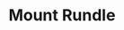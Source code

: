 ---
layout: product
id: 1491347767358
title: Mount Rundle
body_html: >-
  <p>Taken in Alberta during the summer of 2018.</p>

  <p>One of the mountains that gave us a great welcome as we were driving into Banff.</p>

  <p> </p>
vendor: Connell McCarthy
product_type: Photo Print
created_at: 2018-10-13T20:58:41-04:00
handle: mount-rundle
updated_at: 2022-01-18T10:42:39-05:00
published_at: 2018-08-22T19:38:24-04:00
template_suffix: ""
status: active
published_scope: global
tags: Batch 02, lake, mountain, mountains, Print, River, summer, water
admin_graphql_api_id: gid://shopify/Product/1491347767358
variants:
  - id: 39577067192382
    product_id: 1491347767358
    title: 8x10” / Full Colour
    price: "35.00"
    sku: CM-PP-B2-09-XXS-FC
    position: 1
    inventory_policy: deny
    compare_at_price: null
    fulfillment_service: manual
    inventory_management: null
    option1: 8x10”
    option2: Full Colour
    option3: null
    created_at: 2021-09-01T12:06:53-04:00
    updated_at: 2021-09-01T12:07:16-04:00
    taxable: true
    barcode: ""
    grams: 208
    image_id: 6203614134334
    weight: 0.208
    weight_unit: kg
    inventory_item_id: 41671507836990
    inventory_quantity: 0
    old_inventory_quantity: 0
    requires_shipping: true
    admin_graphql_api_id: gid://shopify/ProductVariant/39577067192382
  - id: 39577067225150
    product_id: 1491347767358
    title: 8x10” / Black & White
    price: "35.00"
    sku: CM-PP-B2-09-XXS-BW
    position: 2
    inventory_policy: deny
    compare_at_price: null
    fulfillment_service: manual
    inventory_management: null
    option1: 8x10”
    option2: Black & White
    option3: null
    created_at: 2021-09-01T12:06:53-04:00
    updated_at: 2021-09-01T12:07:16-04:00
    taxable: true
    barcode: ""
    grams: 208
    image_id: 6203614003262
    weight: 0.208
    weight_unit: kg
    inventory_item_id: 41671507869758
    inventory_quantity: 0
    old_inventory_quantity: 0
    requires_shipping: true
    admin_graphql_api_id: gid://shopify/ProductVariant/39577067225150
  - id: 39577067257918
    product_id: 1491347767358
    title: 8.5x11” / Full Colour
    price: "35.00"
    sku: CM-PP-B2-09-XS-FC
    position: 3
    inventory_policy: deny
    compare_at_price: null
    fulfillment_service: manual
    inventory_management: null
    option1: 8.5x11”
    option2: Full Colour
    option3: null
    created_at: 2021-09-01T12:06:53-04:00
    updated_at: 2021-09-01T12:07:16-04:00
    taxable: true
    barcode: ""
    grams: 208
    image_id: 6203614134334
    weight: 0.208
    weight_unit: kg
    inventory_item_id: 41671507902526
    inventory_quantity: 0
    old_inventory_quantity: 0
    requires_shipping: true
    admin_graphql_api_id: gid://shopify/ProductVariant/39577067257918
  - id: 39577067290686
    product_id: 1491347767358
    title: 8.5x11” / Black & White
    price: "35.00"
    sku: CM-PP-B2-09-XS-BW
    position: 4
    inventory_policy: deny
    compare_at_price: null
    fulfillment_service: manual
    inventory_management: null
    option1: 8.5x11”
    option2: Black & White
    option3: null
    created_at: 2021-09-01T12:06:54-04:00
    updated_at: 2021-09-01T12:07:16-04:00
    taxable: true
    barcode: ""
    grams: 208
    image_id: 6203614003262
    weight: 0.208
    weight_unit: kg
    inventory_item_id: 41671507935294
    inventory_quantity: 0
    old_inventory_quantity: 0
    requires_shipping: true
    admin_graphql_api_id: gid://shopify/ProductVariant/39577067290686
  - id: 39577067323454
    product_id: 1491347767358
    title: 13x19” / Full Colour
    price: "40.00"
    sku: CM-PP-B2-09-S-FC
    position: 5
    inventory_policy: deny
    compare_at_price: null
    fulfillment_service: manual
    inventory_management: null
    option1: 13x19”
    option2: Full Colour
    option3: null
    created_at: 2021-09-01T12:06:54-04:00
    updated_at: 2021-09-01T12:07:16-04:00
    taxable: true
    barcode: ""
    grams: 208
    image_id: 6203614134334
    weight: 0.208
    weight_unit: kg
    inventory_item_id: 41671507968062
    inventory_quantity: 0
    old_inventory_quantity: 0
    requires_shipping: true
    admin_graphql_api_id: gid://shopify/ProductVariant/39577067323454
  - id: 39577067356222
    product_id: 1491347767358
    title: 13x19” / Black & White
    price: "40.00"
    sku: CM-PP-B2-09-S-BW
    position: 6
    inventory_policy: deny
    compare_at_price: null
    fulfillment_service: manual
    inventory_management: null
    option1: 13x19”
    option2: Black & White
    option3: null
    created_at: 2021-09-01T12:06:54-04:00
    updated_at: 2021-09-01T12:07:17-04:00
    taxable: true
    barcode: ""
    grams: 208
    image_id: 6203614003262
    weight: 0.208
    weight_unit: kg
    inventory_item_id: 41671508000830
    inventory_quantity: 0
    old_inventory_quantity: 0
    requires_shipping: true
    admin_graphql_api_id: gid://shopify/ProductVariant/39577067356222
  - id: 39577067388990
    product_id: 1491347767358
    title: 16x20” / Full Colour
    price: "50.00"
    sku: CM-PP-B2-09-M-FC
    position: 7
    inventory_policy: deny
    compare_at_price: null
    fulfillment_service: manual
    inventory_management: null
    option1: 16x20”
    option2: Full Colour
    option3: null
    created_at: 2021-09-01T12:06:54-04:00
    updated_at: 2021-09-01T12:07:17-04:00
    taxable: true
    barcode: ""
    grams: 208
    image_id: 6203614134334
    weight: 0.208
    weight_unit: kg
    inventory_item_id: 41671508033598
    inventory_quantity: 0
    old_inventory_quantity: 0
    requires_shipping: true
    admin_graphql_api_id: gid://shopify/ProductVariant/39577067388990
  - id: 39577067421758
    product_id: 1491347767358
    title: 16x20” / Black & White
    price: "50.00"
    sku: CM-PP-B2-09-M-BW
    position: 8
    inventory_policy: deny
    compare_at_price: null
    fulfillment_service: manual
    inventory_management: null
    option1: 16x20”
    option2: Black & White
    option3: null
    created_at: 2021-09-01T12:06:54-04:00
    updated_at: 2021-09-01T12:07:17-04:00
    taxable: true
    barcode: ""
    grams: 208
    image_id: 6203614003262
    weight: 0.208
    weight_unit: kg
    inventory_item_id: 41671508066366
    inventory_quantity: 0
    old_inventory_quantity: 0
    requires_shipping: true
    admin_graphql_api_id: gid://shopify/ProductVariant/39577067421758
  - id: 39577067454526
    product_id: 1491347767358
    title: 20x24” / Full Colour
    price: "60.00"
    sku: CM-PP-B2-09-L-FC
    position: 9
    inventory_policy: deny
    compare_at_price: null
    fulfillment_service: manual
    inventory_management: null
    option1: 20x24”
    option2: Full Colour
    option3: null
    created_at: 2021-09-01T12:06:54-04:00
    updated_at: 2021-09-01T12:07:17-04:00
    taxable: true
    barcode: ""
    grams: 208
    image_id: 6203614134334
    weight: 0.208
    weight_unit: kg
    inventory_item_id: 41671508099134
    inventory_quantity: 0
    old_inventory_quantity: 0
    requires_shipping: true
    admin_graphql_api_id: gid://shopify/ProductVariant/39577067454526
  - id: 39577067487294
    product_id: 1491347767358
    title: 20x24” / Black & White
    price: "60.00"
    sku: CM-PP-B2-09-L-BW
    position: 10
    inventory_policy: deny
    compare_at_price: null
    fulfillment_service: manual
    inventory_management: null
    option1: 20x24”
    option2: Black & White
    option3: null
    created_at: 2021-09-01T12:06:54-04:00
    updated_at: 2021-09-01T12:07:17-04:00
    taxable: true
    barcode: ""
    grams: 208
    image_id: 6203614003262
    weight: 0.208
    weight_unit: kg
    inventory_item_id: 41671508131902
    inventory_quantity: 0
    old_inventory_quantity: 0
    requires_shipping: true
    admin_graphql_api_id: gid://shopify/ProductVariant/39577067487294
  - id: 39577067520062
    product_id: 1491347767358
    title: 20x30” / Full Colour
    price: "70.00"
    sku: CM-PP-B2-09-XL-FC
    position: 11
    inventory_policy: deny
    compare_at_price: null
    fulfillment_service: manual
    inventory_management: null
    option1: 20x30”
    option2: Full Colour
    option3: null
    created_at: 2021-09-01T12:06:54-04:00
    updated_at: 2021-09-01T12:07:17-04:00
    taxable: true
    barcode: ""
    grams: 208
    image_id: 6203614134334
    weight: 0.208
    weight_unit: kg
    inventory_item_id: 41671508164670
    inventory_quantity: 0
    old_inventory_quantity: 0
    requires_shipping: true
    admin_graphql_api_id: gid://shopify/ProductVariant/39577067520062
  - id: 39577067552830
    product_id: 1491347767358
    title: 20x30” / Black & White
    price: "70.00"
    sku: CM-PP-B2-09-XL-BW
    position: 12
    inventory_policy: deny
    compare_at_price: null
    fulfillment_service: manual
    inventory_management: null
    option1: 20x30”
    option2: Black & White
    option3: null
    created_at: 2021-09-01T12:06:54-04:00
    updated_at: 2021-09-01T12:07:17-04:00
    taxable: true
    barcode: ""
    grams: 208
    image_id: 6203614003262
    weight: 0.208
    weight_unit: kg
    inventory_item_id: 41671508197438
    inventory_quantity: 0
    old_inventory_quantity: 0
    requires_shipping: true
    admin_graphql_api_id: gid://shopify/ProductVariant/39577067552830
  - id: 39577067585598
    product_id: 1491347767358
    title: 24x36” / Full Colour
    price: "90.00"
    sku: CM-PP-B2-09-XXL-FC
    position: 13
    inventory_policy: deny
    compare_at_price: null
    fulfillment_service: manual
    inventory_management: null
    option1: 24x36”
    option2: Full Colour
    option3: null
    created_at: 2021-09-01T12:06:54-04:00
    updated_at: 2021-09-01T12:07:17-04:00
    taxable: true
    barcode: ""
    grams: 208
    image_id: 6203614134334
    weight: 0.208
    weight_unit: kg
    inventory_item_id: 41671508230206
    inventory_quantity: 0
    old_inventory_quantity: 0
    requires_shipping: true
    admin_graphql_api_id: gid://shopify/ProductVariant/39577067585598
  - id: 39577067618366
    product_id: 1491347767358
    title: 24x36” / Black & White
    price: "90.00"
    sku: CM-PP-B2-09-XXL-BW
    position: 14
    inventory_policy: deny
    compare_at_price: null
    fulfillment_service: manual
    inventory_management: null
    option1: 24x36”
    option2: Black & White
    option3: null
    created_at: 2021-09-01T12:06:54-04:00
    updated_at: 2021-09-01T12:07:17-04:00
    taxable: true
    barcode: ""
    grams: 208
    image_id: 6203614003262
    weight: 0.208
    weight_unit: kg
    inventory_item_id: 41671508262974
    inventory_quantity: 0
    old_inventory_quantity: 0
    requires_shipping: true
    admin_graphql_api_id: gid://shopify/ProductVariant/39577067618366
  - id: 39577067651134
    product_id: 1491347767358
    title: 30x40” / Full Colour
    price: "100.00"
    sku: CM-PP-B2-09-XXXL-FC
    position: 15
    inventory_policy: deny
    compare_at_price: null
    fulfillment_service: manual
    inventory_management: null
    option1: 30x40”
    option2: Full Colour
    option3: null
    created_at: 2021-09-01T12:06:54-04:00
    updated_at: 2021-09-01T12:07:17-04:00
    taxable: true
    barcode: ""
    grams: 208
    image_id: 6203614134334
    weight: 0.208
    weight_unit: kg
    inventory_item_id: 41671508295742
    inventory_quantity: 0
    old_inventory_quantity: 0
    requires_shipping: true
    admin_graphql_api_id: gid://shopify/ProductVariant/39577067651134
  - id: 39577067683902
    product_id: 1491347767358
    title: 30x40” / Black & White
    price: "100.00"
    sku: CM-PP-B2-09-XXXL-BW
    position: 16
    inventory_policy: deny
    compare_at_price: null
    fulfillment_service: manual
    inventory_management: null
    option1: 30x40”
    option2: Black & White
    option3: null
    created_at: 2021-09-01T12:06:54-04:00
    updated_at: 2021-09-01T12:07:17-04:00
    taxable: true
    barcode: ""
    grams: 208
    image_id: 6203614003262
    weight: 0.208
    weight_unit: kg
    inventory_item_id: 41671508328510
    inventory_quantity: 0
    old_inventory_quantity: 0
    requires_shipping: true
    admin_graphql_api_id: gid://shopify/ProductVariant/39577067683902
options:
  - id: 2045811294270
    product_id: 1491347767358
    name: Size
    position: 1
    values:
      - 8x10”
      - 8.5x11”
      - 13x19”
      - 16x20”
      - 20x24”
      - 20x30”
      - 24x36”
      - 30x40”
  - id: 8589831372862
    product_id: 1491347767358
    name: Color
    position: 2
    values:
      - Full Colour
      - Black & White
images:
  - id: 6203614134334
    product_id: 1491347767358
    position: 1
    created_at: 2019-03-05T11:03:40-05:00
    updated_at: 2019-10-20T18:44:17-04:00
    alt: null
    width: 1000
    height: 1500
    src: https://cdn.shopify.com/s/files/1/1624/2355/products/Print-Shot---Dark-Background-_Mount-Rundle-2019.jpg?v=1571611457
    variant_ids:
      - 39577067192382
      - 39577067257918
      - 39577067323454
      - 39577067388990
      - 39577067454526
      - 39577067520062
      - 39577067585598
      - 39577067651134
    admin_graphql_api_id: gid://shopify/ProductImage/6203614134334
  - id: 6203614003262
    product_id: 1491347767358
    position: 2
    created_at: 2019-03-05T11:03:39-05:00
    updated_at: 2019-10-20T18:44:17-04:00
    alt: null
    width: 1000
    height: 1500
    src: https://cdn.shopify.com/s/files/1/1624/2355/products/Print-Shot---Dark-Background-_Mount-Rundle-2019_-B_W.jpg?v=1571611457
    variant_ids:
      - 39577067225150
      - 39577067290686
      - 39577067356222
      - 39577067421758
      - 39577067487294
      - 39577067552830
      - 39577067618366
      - 39577067683902
    admin_graphql_api_id: gid://shopify/ProductImage/6203614003262
  - id: 28230176079934
    product_id: 1491347767358
    position: 3
    created_at: 2021-05-04T20:14:17-04:00
    updated_at: 2021-05-04T20:14:17-04:00
    alt: null
    width: 2000
    height: 1800
    src: https://cdn.shopify.com/s/files/1/1624/2355/products/PAR_02_0001_a11eb278-fc5c-41f6-a004-b3165c383bd2.png?v=1620173657
    variant_ids: []
    admin_graphql_api_id: gid://shopify/ProductImage/28230176079934
image:
  id: 6203614134334
  product_id: 1491347767358
  position: 1
  created_at: 2019-03-05T11:03:40-05:00
  updated_at: 2019-10-20T18:44:17-04:00
  alt: null
  width: 1000
  height: 1500
  src: https://cdn.shopify.com/s/files/1/1624/2355/products/Print-Shot---Dark-Background-_Mount-Rundle-2019.jpg?v=1571611457
  variant_ids:
    - 39577067192382
    - 39577067257918
    - 39577067323454
    - 39577067388990
    - 39577067454526
    - 39577067520062
    - 39577067585598
    - 39577067651134
  admin_graphql_api_id: gid://shopify/ProductImage/6203614134334

---